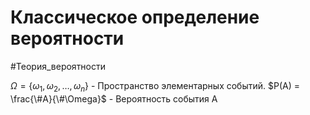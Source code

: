 # Классическое определение вероятности
#Теория_вероятности

$\Omega = \{\omega_1, \omega_2,\dots,\omega_n\}$ - Пространство элементарных событий.
$P(A) = \frac{\#A}{\#\Omega}$ - Вероятность события А